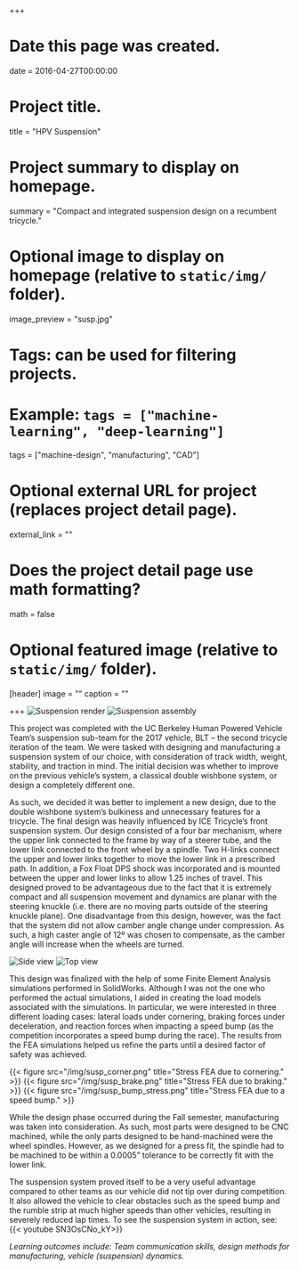 +++
# Date this page was created.
date = 2016-04-27T00:00:00

# Project title.
title = "HPV Suspension"

# Project summary to display on homepage.
summary = "Compact and integrated suspension design on a recumbent tricycle."

# Optional image to display on homepage (relative to `static/img/` folder).
image_preview = "susp.jpg"

# Tags: can be used for filtering projects.
# Example: `tags = ["machine-learning", "deep-learning"]`
tags = ["machine-design", "manufacturing", "CAD"]

# Optional external URL for project (replaces project detail page).
external_link = ""

# Does the project detail page use math formatting?
math = false

# Optional featured image (relative to `static/img/` folder).
[header]
image = ""
caption = ""

+++
![Suspension render](/img/susp.jpg) ![Suspension assembly](/img/susp_irl.jpeg)

This project was completed with the UC Berkeley Human Powered Vehicle Team’s suspension sub-team for the 2017 vehicle, BLT – the second tricycle iteration of the team. We were tasked with designing and manufacturing a suspension system of our choice, with consideration of track width, weight, stability, and traction in mind. The initial decision was whether to improve on the previous vehicle’s system, a classical double wishbone system, or design a completely different one.

As such, we decided it was better to implement a new design, due to the double wishbone system’s bulkiness and unnecessary features for a tricycle. The final design was heavily influenced by ICE Tricycle’s front suspension system. Our design consisted of a four bar mechanism, where the upper link connected to the frame by way of a steerer tube, and the lower link connected to the front wheel by a spindle. Two H-links connect the upper and lower links together to move the lower link in a prescribed path. In addition, a Fox Float DPS shock was incorporated and is mounted between the upper and lower links to allow 1.25 inches of travel. This designed proved to be advantageous due to the fact that it is extremely compact and all suspension movement and dynamics are planar with the steering knuckle (i.e. there are no moving parts outside of the steering knuckle plane). One disadvantage from this design, however, was the fact that the system did not allow camber angle change under compression. As such, a high caster angle of 12º was chosen to compensate, as the camber angle will increase when the wheels are turned.

![Side view](/img/hpv_side.jpg) ![Top view](/img/hpv_top.jpg)

This design was finalized with the help of some Finite Element Analysis simulations performed in SolidWorks. Although I was not the one who performed the actual simulations, I aided in creating the load models associated with the simulations. In particular, we were interested in three different loading cases: lateral loads under cornering, braking forces under deceleration, and reaction forces when impacting a speed bump (as the competition incorporates a speed bump during the race). The results from the FEA simulations helped us refine the parts until a desired factor of safety was achieved.

{{< figure src="/img/susp_corner.png" title="Stress FEA due to cornering." >}}
{{< figure src="/img/susp_brake.png" title="Stress FEA due to braking." >}}
{{< figure src="/img/susp_bump_stress.png" title="Stress FEA due to a speed bump." >}}

While the design phase occurred during the Fall semester, manufacturing was taken into consideration. As such, most parts were designed to be CNC machined, while the only parts designed to be hand-machined were the wheel spindles. However, as we designed for a press fit, the spindle had to be machined to be within a 0.0005” tolerance to be correctly fit with the lower link.

The suspension system proved itself to be a very useful advantage compared to other teams as our vehicle did not tip over during competition. It also allowed the vehicle to clear obstacles such as the speed bump and the rumble strip at much higher speeds than other vehicles, resulting in severely reduced lap times. To see the suspension system in action, see: {{< youtube SN3OsCNo_kY>}}

*Learning outcomes include: Team communication skills, design methods for manufacturing, vehicle (suspension) dynamics.*

